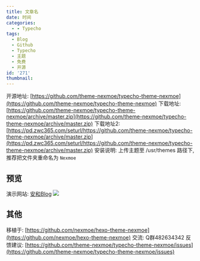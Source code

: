 ```yaml
---
title: 文章名
date: 时间
categories:
  - - Typecho
tags:
  - Blog
  - Github
  - Typecho
  - 主题
  - 免费
  - 开源
id: '271'
thumbnail:
---
```



开源地址: [https://github.com/theme-nexmoe/typecho-theme-nexmoe](https://github.com/theme-nexmoe/typecho-theme-nexmoe) 下载地址: [https://github.com/theme-nexmoe/typecho-theme-nexmoe/archive/master.zip](https://github.com/theme-nexmoe/typecho-theme-nexmoe/archive/master.zip) 下载地址2: [https://pd.zwc365.com/seturl/https://github.com/theme-nexmoe/typecho-theme-nexmoe/archive/master.zip](https://pd.zwc365.com/seturl/https://github.com/theme-nexmoe/typecho-theme-nexmoe/archive/master.zip) 安装说明: 上传主题至 /usr/themes 路径下,推荐把文件夹重命名为 `Nexmoe`

## 预览

演示网站: [安和Blog](https://lolicorn.com/) ![](https://cdn.uzz5.com/imgs/2021/03/10/mHw7d9Zb.webp)

## 其他

移植于: [https://github.com/nexmoe/hexo-theme-nexmoe](https://github.com/nexmoe/hexo-theme-nexmoe) 交流: Q群482634342 反馈建议: [https://github.com/theme-nexmoe/typecho-theme-nexmoe/issues](https://github.com/theme-nexmoe/typecho-theme-nexmoe/issues)